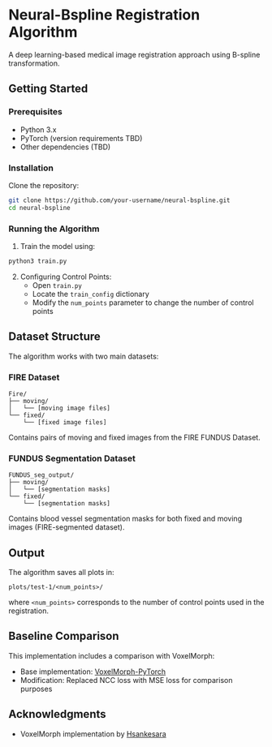 # Neural-Bspline Registration Algorithm

A deep learning-based medical image registration approach using B-spline transformation.

## Getting Started

### Prerequisites
- Python 3.x
- PyTorch (version requirements TBD)
- Other dependencies (TBD)

### Installation

Clone the repository:
```bash
git clone https://github.com/your-username/neural-bspline.git
cd neural-bspline
```

### Running the Algorithm

1. Train the model using:
```bash
python3 train.py
```

2. Configuring Control Points:
   - Open `train.py`
   - Locate the `train_config` dictionary
   - Modify the `num_points` parameter to change the number of control points

## Dataset Structure

The algorithm works with two main datasets:

### FIRE Dataset
```
Fire/
├── moving/
│   └── [moving image files]
└── fixed/
    └── [fixed image files]
```
Contains pairs of moving and fixed images from the FIRE FUNDUS Dataset.

### FUNDUS Segmentation Dataset
```
FUNDUS_seg_output/
├── moving/
│   └── [segmentation masks]
└── fixed/
    └── [segmentation masks]
```
Contains blood vessel segmentation masks for both fixed and moving images (FIRE-segmented dataset).

## Output

The algorithm saves all plots in:
```
plots/test-1/<num_points>/
```
where `<num_points>` corresponds to the number of control points used in the registration.

## Baseline Comparison

This implementation includes a comparison with VoxelMorph:

- Base implementation: [VoxelMorph-PyTorch](https://github.com/Hsankesara/VoxelMorph-PyTorch)
- Modification: Replaced NCC loss with MSE loss for comparison purposes


## Acknowledgments

- VoxelMorph implementation by [Hsankesara](https://github.com/Hsankesara/VoxelMorph-PyTorch)
